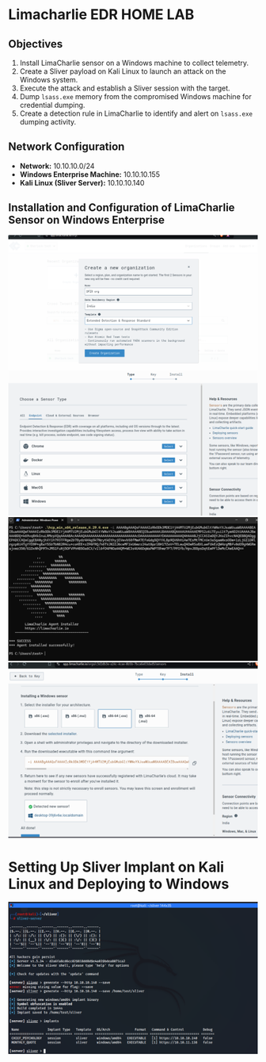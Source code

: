 

# Limacharlie EDR HOME LAB

## Objectives

1. Install LimaCharlie sensor on a Windows machine to collect telemetry.
2. Create a Sliver payload on Kali Linux to launch an attack on the Windows system.
3. Execute the attack and establish a Sliver session with the target.
4. Dump `lsass.exe` memory from the compromised Windows machine for credential dumping.
5. Create a detection rule in LimaCharlie to identify and alert on `lsass.exe` dumping activity.

## Network Configuration

- **Network:** 10.10.10.0/24
- **Windows Enterprise Machine:** 10.10.10.155
- **Kali Linux (Sliver Server):** 10.10.10.140

## Installation and Configuration of LimaCharlie Sensor on Windows Enterprise

![LimaCharlie Installation](images/lima.png)
![LimaCharlie Configuration Step 1](images/lima2.png)
![LimaCharlie Configuration Step 2](images/lima3.png)
![LimaCharlie Configuration Step 3](images/lima4.png)




# Setting Up Sliver Implant on Kali Linux and Deploying to Windows



![Sliver set-up](images/implants-sliver.png)
